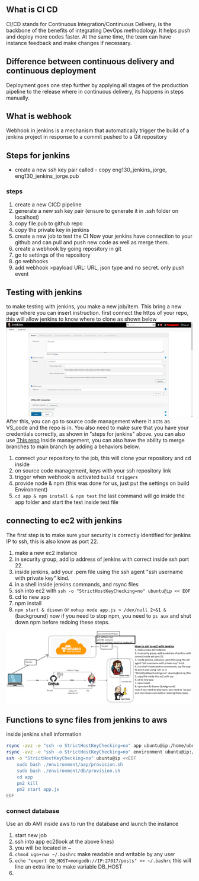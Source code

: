 ## What is CI CD
CI/CD stands for Continuous Integration/Continuous Delivery, is the backbone of the benefits of integrating DevOps methodology. It helps push and deploy more codes faster. At the same time, the team can have instance feedback and make changes if necessary.
## Difference between continuous delivery and continuous deployment 
Deployment goes one step further by applying all stages of the production pipeline to the release where in continuous delivery, its happens in steps manually.
## What is webhook
Webhook in jenkins is a mechanism that automatically trigger the build of a jenkins project in response to a commit pushed to a Git repository

## Steps for jenkins
- create a new ssh key pair called - copy eng130_jenkins_jorge, eng130_jenkins_jorge.pub
### steps

1. create a new CICD pipeline
2. generate a new ssh key pair (ensure to generate it in .ssh folder on localhost)
3. copy file.pub to github repo
4. copy the private key in jenkins
5. create a new job to test the CI
Now your jenkins have connection to your github and can pull and push new code as well as merge them.
6. create a webhook by going repository in git 
7. go to settings of the repository
8. go webhooks
9. add webhook >payload URL: URL, json type and no secret. only push event

## Testing with jenkins
to make testing with jenkins, you make a new job/item. This bring a new page where you can insert instruction. first connect the https of your repo, this will allow jenkins to know where to clone as shown below
<img src="./images/jenkins_item.png" />
After this, you can go to source code management where it acts as VS_code and the repo is in. You also need to make sure that you have your credentials correctly, as shown in "steps for jenkins" above. you can also use <a href="https://github.com/Jorge2091/git_github_setup/tree/main/ssh_setup">This repo</a>
Inside management, you can also have the ability to merge branches to main branch by adding a behaviors below.

1. connect your repository to the job, this will clone your repository and cd inside
2. on source code management, keys with your ssh repository link
3. trigger when webhook is activated `build triggers`
4. provide node & npm (this was done for us, just put the settings on build Environment)
5. `cd app & npm install & npm test`
the last command will go inside the app folder and start the test inside test file

## connecting to ec2 with jenkins
The first step is to make sure your security is correctly identified for jenkins IP to ssh, this is also know as port 22.
1. make a new ec2 instance
2. in security group, add ip address of jenkins with correct inside ssh port 22.
3. inside jenkins, add your .pem file using the ssh agent "ssh username with private key" kind.
4. in a shell inside jenkins commands, and rsync files
5. ssh into ec2 with `ssh -o "StrictHostKeyChecking=no" ubuntu@ip << EOF`
6. cd to new app
7. npm install
8. `npm start & disown` or `nohup node app.js > /dev/null 2>&1 &` (background)
now if you need to stop npm, you need to `ps aux` and shut down npm before redoing these steps.
<img src="./images/jekins_pipeline.png"/>

## Functions to sync files from jenkins to aws
inside jenkins shell information
```bash
rsync -avz -e "ssh -o StrictHostKeyChecking=no" app ubuntu@ip:/home/ubuntu
rsync -avz -e "ssh -o StrictHostKeyChecking=no" environment ubuntu@ip:/home/ubuntu
ssh -o "StrictHostKeyChecking=no" ubuntu@ip <<EOF
    sudo bash ./environment/aap/provision.sh
    sudo bash ./environment/db/provision.sh
    cd app
    pm2 kill
    pm2 start app.js
EOF
```
### connect database
Use an db AMI inside aws to run the database and launch the instance
1. start new job
2. ssh into app ec2(look at the above lines)
3. you will be located in ~
4. `chmod ugo+rwx ~/.bashrc` make readable and writable by any user
5. `echo "export DB_HOST=mongodb://IP:27017/posts" >> ~/.bashrc` this will line an extra line to make variable DB_HOST
6. 